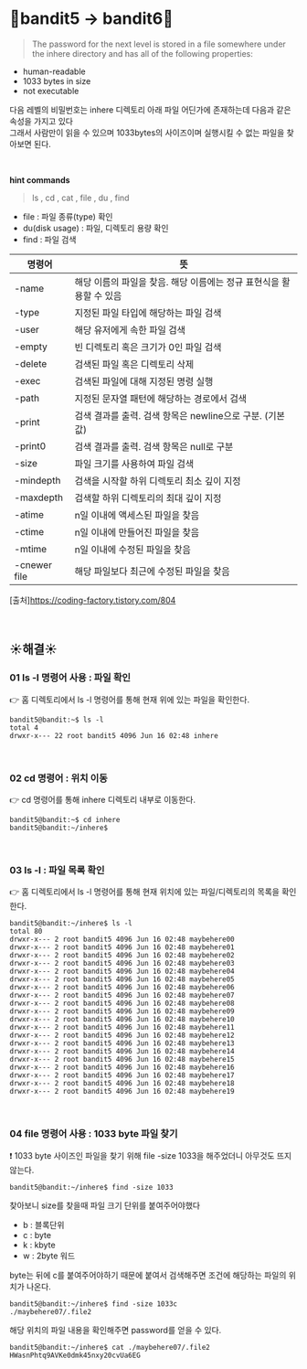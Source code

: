 # 🌳bandit5 -> bandit6🌳
> The password for the next level is stored in a file somewhere under the inhere directory and has all of the following properties: <br/>

- human-readable 
- 1033 bytes in size 
- not executable

다음 레벨의 비밀번호는 inhere 디렉토리 아래 파일 어딘가에 존재하는데 다음과 같은 속성을 가지고 있다 <br />
그래서 사람만이 읽을 수 있으며 1033bytes의 사이즈이며 실행시킬 수 없는 파일을 찾아보면 된다.

<br/>

**hint commands**
>ls , cd , cat , file , du , find


- file : 파일 종류(type) 확인 <br/>
- du(disk usage) : 파일, 디렉토리 용량 확인 <br/>
- find : 파일 검색 <br/>

|명령어|뜻|
|------|---|
|-name|해당 이름의 파일을 찾음. 해당 이름에는 정규 표현식을 활용할 수 있음|
|-type|지정된 파일 타입에 해당하는 파일 검색|
|-user|해당 유저에게 속한 파일 검색|
|-empty|빈 디렉토리 혹은 크기가 0인 파일 검색|
|-delete|검색된 파일 혹은 디렉토리 삭제|
|-exec|검색된 파일에 대해 지정된 명령 실행|
|-path|지정된 문자열 패턴에 해당하는 경로에서 검색|
|-print|검색 결과를 출력. 검색 항목은 newline으로 구분. (기본 값)|
|-print0|검색 결과를 출력. 검색 항목은 null로 구분|
|-size|파일 크기를 사용하여 파일 검색|
|-mindepth|검색을 시작할 하위 디렉토리 최소 깊이 지정|
|-maxdepth|검색할 하위 디렉토리의 최대 깊이 지정|
|-atime|n일 이내에 액세스된 파일을 찾음|
|-ctime|n일 이내에 만들어진 파일을 찾음|
|-mtime|n일 이내에 수정된 파일을 찾음|
|-cnewer file|해당 파일보다 최근에 수정된 파일을 찾음|
[출처]https://coding-factory.tistory.com/804

<br />

## ☀️해결☀️
### 01 ls -l 명령어 사용 : 파일 확인
👉 홈 디렉토리에서 ls -l 명령어를 통해 현재 위에 있는 파일을 확인한다. <br/>
```ssh
bandit5@bandit:~$ ls -l
total 4
drwxr-x--- 22 root bandit5 4096 Jun 16 02:48 inhere
```

<br/>

### 02 cd 명령어 : 위치 이동
👉 cd 명령어를 통해 inhere 디렉토리 내부로 이동한다. <br/>
```ssh
bandit5@bandit:~$ cd inhere
bandit5@bandit:~/inhere$
```

<br/>

### 03 ls -l : 파일 목록 확인
👉 홈 디렉토리에서 ls -l 명령어를 통해 현재 위치에 있는 파일/디렉토리의 목록을 확인한다. <br/>
```ssh
bandit5@bandit:~/inhere$ ls -l
total 80
drwxr-x--- 2 root bandit5 4096 Jun 16 02:48 maybehere00
drwxr-x--- 2 root bandit5 4096 Jun 16 02:48 maybehere01
drwxr-x--- 2 root bandit5 4096 Jun 16 02:48 maybehere02
drwxr-x--- 2 root bandit5 4096 Jun 16 02:48 maybehere03
drwxr-x--- 2 root bandit5 4096 Jun 16 02:48 maybehere04
drwxr-x--- 2 root bandit5 4096 Jun 16 02:48 maybehere05
drwxr-x--- 2 root bandit5 4096 Jun 16 02:48 maybehere06
drwxr-x--- 2 root bandit5 4096 Jun 16 02:48 maybehere07
drwxr-x--- 2 root bandit5 4096 Jun 16 02:48 maybehere08
drwxr-x--- 2 root bandit5 4096 Jun 16 02:48 maybehere09
drwxr-x--- 2 root bandit5 4096 Jun 16 02:48 maybehere10
drwxr-x--- 2 root bandit5 4096 Jun 16 02:48 maybehere11
drwxr-x--- 2 root bandit5 4096 Jun 16 02:48 maybehere12
drwxr-x--- 2 root bandit5 4096 Jun 16 02:48 maybehere13
drwxr-x--- 2 root bandit5 4096 Jun 16 02:48 maybehere14
drwxr-x--- 2 root bandit5 4096 Jun 16 02:48 maybehere15
drwxr-x--- 2 root bandit5 4096 Jun 16 02:48 maybehere16
drwxr-x--- 2 root bandit5 4096 Jun 16 02:48 maybehere17
drwxr-x--- 2 root bandit5 4096 Jun 16 02:48 maybehere18
drwxr-x--- 2 root bandit5 4096 Jun 16 02:48 maybehere19
```

<br/>

### 04 file 명령어 사용 : 1033 byte 파일 찾기
❗ 1033 byte 사이즈인 파일을 찾기 위해 file -size 1033을 해주었더니 아무것도 뜨지 않는다. <br/>
```ssh
bandit5@bandit:~/inhere$ find -size 1033
```

찾아보니 size를 찾을때 파일 크기 단위를 붙여주어야했다
- b : 블록단위
- c : byte
- k : kbyte
- w : 2byte 워드

byte는 뒤에 c를 붙여주어야하기 때문에 붙여서 검색해주면 조건에 해당하는 파일의 위치가 나온다.
```ssh
bandit5@bandit:~/inhere$ find -size 1033c
./maybehere07/.file2
```

해당 위치의 파일 내용을 확인해주면 password를 얻을 수 있다.
```ssh
bandit5@bandit:~/inhere$ cat ./maybehere07/.file2
HWasnPhtq9AVKe0dmk45nxy20cvUa6EG
```
